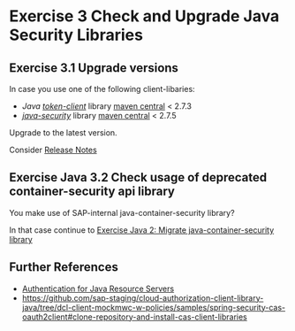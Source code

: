 # Exercise 3 Check and Upgrade Java Security Libraries

## Exercise 3.1 Upgrade versions
In case you use one of the following client-libaries:

- *Java* [*token-client*](https://github.com/SAP/cloud-security-xsuaa-integration/tree/master/token-client) library [maven central](https://search.maven.org/search?q=g:com.sap.cloud.security.xsuaa) < 2.7.3
- [*java-security*](https://github.wdf.sap.corp/CPSecurity/java-container-security) library [maven central](https://search.maven.org/search?q=g:com.sap.cloud.security) < 2.7.5

Upgrade to the latest version.

Consider [Release Notes](https://github.com/SAP/cloud-security-xsuaa-integration/releases)

## Exercise Java 3.2 Check usage of deprecated container-security api library
You make use of SAP-internal java-container-security library? 

In that case continue to [Exercise Java 2: Migrate java-container-security library](../java/migrationguides/README.md)


## Further References
- [Authentication for Java Resource Servers](https://help.sap.com/viewer/65de2977205c403bbc107264b8eccf4b/Cloud/en-US/5af489d4cfd54b0790a02e9f1425d57d.html)
- https://github.com/sap-staging/cloud-authorization-client-library-java/tree/dcl-client-mockmwc-w-policies/samples/spring-security-cas-oauth2client#clone-repository-and-install-cas-client-libraries

